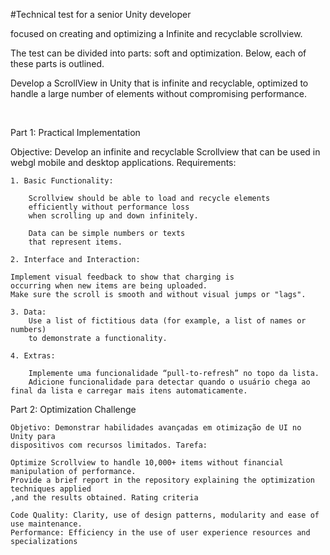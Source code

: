 #Technical test for a senior Unity developer 

focused on creating and optimizing a Infinite and recyclable scrollview. 

The test can be divided into parts: soft and optimization. 
Below, each of these parts is outlined.

Develop a ScrollView in Unity that is infinite and recyclable, 
optimized to handle a large number of elements 
without compromising performance. 

<br>

Part 1: Practical Implementation

Objective: Develop an infinite and recyclable Scrollview that can be used in webgl mobile and desktop applications. Requirements:

    1. Basic Functionality:
    
        Scrollview should be able to load and recycle elements
        efficiently without performance loss 
        when scrolling up and down infinitely.

        Data can be simple numbers or texts 
        that represent items.

    2. Interface and Interaction:
    
    Implement visual feedback to show that charging is
    occurring when new items are being uploaded.
    Make sure the scroll is smooth and without visual jumps or "lags".

    3. Data:
        Use a list of fictitious data (for example, a list of names or numbers)
        to demonstrate a functionality.

    4. Extras:
        
        Implemente uma funcionalidade “pull-to-refresh” no topo da lista.
        Adicione funcionalidade para detectar quando o usuário chega ao final da lista e carregar mais itens automaticamente.

Part 2: Optimization Challenge

    Objetivo: Demonstrar habilidades avançadas em otimização de UI no Unity para
    dispositivos com recursos limitados. Tarefa:

    Optimize Scrollview to handle 10,000+ items without financial manipulation of performance. 
    Provide a brief report in the repository explaining the optimization techniques applied 
    ,and the results obtained. Rating criteria

    Code Quality: Clarity, use of design patterns, modularity and ease of use maintenance.
    Performance: Efficiency in the use of user experience resources and specializations
